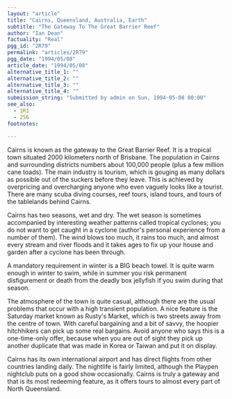 ```yaml
---
layout: "article"
title: "Cairns, Queensland, Australia, Earth"
subtitle: "The Gateway To The Great Barrier Reef"
author: "Ian Dean"
factuality: "Real"
pgg_id: "2R79"
permalink: "articles/2R79"
pgg_date: "1994/05/08"
article_date: "1994/05/08"
alternative_title_1: ""
alternative_title_2: ""
alternative_title_3: ""
alternative_title_4: ""
submission_string: "Submitted by admin on Sun, 1994-05-08 00:00"
see_also:
  - 1R1
  - 2S6
footnotes: 

---
```

<div>
<p>Cairns is known as the gateway to the Great Barrier Reef. It is a tropical town situated 2000 kilometers north of Brisbane. The population in Cairns and surrounding districts numbers about 100,000 people (plus a few million cane toads). The main industry is tourism, which is gouging as many dollars as possible out of the suckers before they leave. This is achieved by overpricing and overcharging anyone who even vaguely looks like a tourist. There are many scuba diving courses, reef tours, island tours, and tours of the tablelands behind Cairns.</p>
<p>Cairns has two seasons, wet and dry. The wet season is sometimes accompanied by interesting weather patterns called tropical cyclones; you do not want to get caught in a cyclone (author's personal experience from a number of them). The wind blows too much, it rains too much, and almost every stream and river floods and it takes ages to fix up your house and garden after a cyclone has been through.</p>
<p>A mandatory requirement in winter is a BIG beach towel. It is quite warm enough in winter to swim, while in summer you risk permanent disfigurement or death from the deadly box jellyfish if you swim during that season.</p>
<p>The atmosphere of the town is quite casual, although there are the usual problems that occur with a high transient population. A nice feature is the Saturday market known as Rusty's Market, which is two streets away from the centre of town. With careful bargaining and a bit of savvy, the hoopier hitchhikers can pick up some real bargains. Avoid anyone who says this is a one-time-only offer, because when you are out of sight they pick up another duplicate that was made in Korea or Taiwan and put it on display.</p>
<p>Cairns has its own international airport and has direct flights from other countries landing daily. The nightlife is fairly limited, although the Playpen nightclub puts on a good show occasionally. Cairns is truly a gateway and that is its most redeeming feature, as it offers tours to almost every part of North Queensland.</p>
</div>

